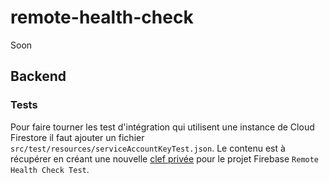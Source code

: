 # remote-health-check
Soon

## Backend
### Tests
Pour faire tourner les test d'intégration qui utilisent une instance de Cloud Firestore il faut ajouter un fichier `src/test/resources/serviceAccountKeyTest.json`.
Le contenu est à récupérer en créant une nouvelle [clef privée](https://console.firebase.google.com/project/remote-health-check-test/settings/serviceaccounts/adminsdk) pour le projet Firebase `Remote Health Check Test`.
